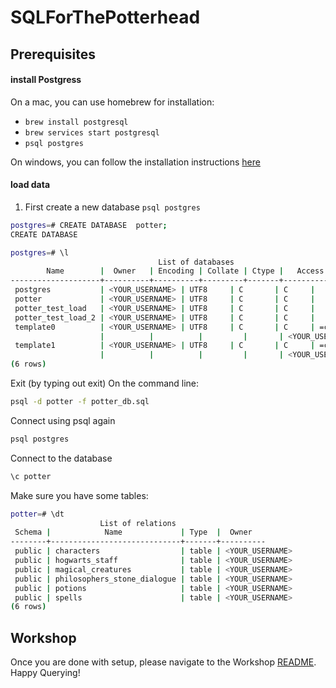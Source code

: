 # SQLForThePotterhead

## Prerequisites 
####  install Postgress 

On a mac, you can use homebrew for installation: 
- `brew install postgresql `
- `brew services start postgresql`
- `psql postgres`


On windows, you can follow the installation instructions [here](https://www.postgresql.org/download/windows/)

####  load data 

1. First create a new database 
`psql postgres`

```sh
postgres=# CREATE DATABASE  potter;
CREATE DATABASE

postgres=# \l
                                 List of databases
        Name        |  Owner   | Encoding | Collate | Ctype |   Access privileges
--------------------+----------+----------+---------+-------+-----------------------
 postgres           | <YOUR_USERNAME> | UTF8     | C       | C     |
 potter             | <YOUR_USERNAME> | UTF8     | C       | C     |
 potter_test_load   | <YOUR_USERNAME> | UTF8     | C       | C     |
 potter_test_load_2 | <YOUR_USERNAME> | UTF8     | C       | C     |
 template0          | <YOUR_USERNAME> | UTF8     | C       | C     | =c/<YOUR_USERNAME>          +
                    |          |          |         |       | <YOUR_USERNAME>=CTc/<YOUR_USERNAME>
 template1          | <YOUR_USERNAME> | UTF8     | C       | C     | =c/<YOUR_USERNAME>          +
                    |          |          |         |       | <YOUR_USERNAME>=CTc/<YOUR_USERNAME>
(6 rows)

```

Exit (by typing out exit)
On the command line:
```sh
psql -d potter -f potter_db.sql
```

Connect using psql again
```sh
psql postgres
```

Connect to the database
```sh
\c potter
```

Make sure you have some tables: 
```sh
potter=# \dt
                    List of relations
 Schema |            Name             | Type  |  Owner
--------+-----------------------------+-------+----------
 public | characters                  | table | <YOUR_USERNAME>
 public | hogwarts_staff              | table | <YOUR_USERNAME>
 public | magical_creatures           | table | <YOUR_USERNAME>
 public | philosophers_stone_dialogue | table | <YOUR_USERNAME>
 public | potions                     | table | <YOUR_USERNAME>
 public | spells                      | table | <YOUR_USERNAME>
(6 rows)

```

## Workshop

Once you are done with setup, please navigate to the Workshop [README](Workshop/README.md). Happy Querying!